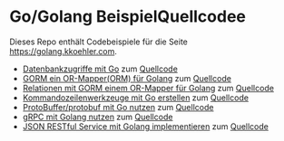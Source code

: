 # Go/Golang BeispielQuellcodee

Dieses Repo enthält Codebeispiele für die Seite https://golang.kkoehler.com.

* [Datenbankzugriffe mit Go](https://golang.kkoehler.com/artikel/golang-datenbankzugriffe-sql/) zum [Quellcode](./db)
* [GORM ein OR-Mapper(ORM) für Golang](https://golang.kkoehler.com/artikel/go-datenbank-orm/) zum [Quellcode](./gorm)
* [Relationen mit GORM einem OR-Mapper für Golang](https://golang.kkoehler.com/artikel/go-datenbank-orm-association/) zum [Quellcode](./gorm-rel)
* [Kommandozeilenwerkzeuge mit Go erstellen](https://golang.kkoehler.com/artikel/go-commandline/) zum [Quellcode](./cmd)
* [ProtoBuffer/protobuf mit Go nutzen](https://golang.kkoehler.com/artikel/protobuffer-mit-golang)  zum [Quellcode](./protobuffer)
* [gRPC mit Golang nutzen](https://golang.kkoehler.com/artikel/grpc-mit-golang) zum [Quellcode](./grpc)
* [JSON RESTful Service mit Golang implementieren](https://golang.kkoehler.com/json-rest-service-mit-golang/) zum [Quellcode](./jsonrest)
